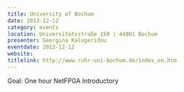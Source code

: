 ```yaml
---
title: University of Bochum
date: 2013-12-12
category: events
location: Universitätsstraße 150 | 44801 Bochum
presenter: Georgina Kalogeridou
eventdate: 2013-12-12
website:
titlelink: http://www.ruhr-uni-bochum.de/index_en.htm
---
```


Goal: One hour NetFPGA Introductory
